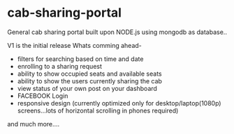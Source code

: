 # cab-sharing-portal
General cab sharing portal built upon NODE.js using mongodb as database..

V1 is the initial release
Whats comming ahead-
 - filters for searching based on time and date
 - enrolling to a sharing request
 - ability to show occupied seats and available seats
 - ability to show the users currently sharing the cab
 - view status of your own post on your dashboard
 - FACEBOOK  Login 
 - responsive design (currently optimized only for desktop/laptop(1080p) screens...lots of horizontal scrolling in phones required)
 
and much more....
